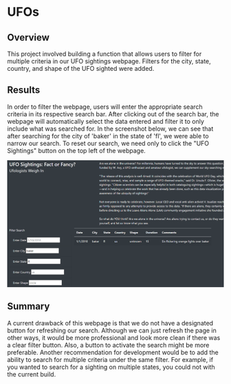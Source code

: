 # UFOs

## Overview
This project involved building a function that allows users to filter for multiple criteria in our UFO sightings webpage. Filters for the city, state, country, and shape of the UFO sighted were added. 

## Results
In order to filter the webpage, users will enter the appropriate search criteria in its respective search bar. After clicking out of the search bar, the webpage will automatically select the data entered and filter it to only include what was searched for. In the screenshot below, we can see that after searching for the city of 'baker' in the state of 'fl', we were able to narrow our search. To reset our search, we need only to click the "UFO Sightings" button on the top left of the webpage.

![](static/images/ufosite.png)

## Summary 
A current drawback of this webpage is that we do not have a designated button for refreshing our search. Although we can just refresh the page in other ways, it would be more professional and look more clean if there was a clear filter button. Also, a button to activate the search might be more preferable. Another recommendation for development would be to add the ability to search for multiple criteria under the same filter. For example, if you wanted to search for a sighting on multiple states, you could not with the current build.
